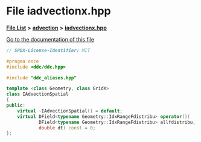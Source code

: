 

# File iadvectionx.hpp

[**File List**](files.md) **>** [**advection**](dir_b90fde0f10c67a9aef841a6e6700f1f6.md) **>** [**iadvectionx.hpp**](iadvectionx_8hpp.md)

[Go to the documentation of this file](iadvectionx_8hpp.md)


```C++
// SPDX-License-Identifier: MIT

#pragma once
#include <ddc/ddc.hpp>

#include "ddc_aliases.hpp"

template <class Geometry, class GridX>
class IAdvectionSpatial
{
public:
    virtual ~IAdvectionSpatial() = default;
    virtual DField<typename Geometry::IdxRangeFdistribu> operator()(
            DField<typename Geometry::IdxRangeFdistribu> allfdistribu,
            double dt) const = 0;
};
```


